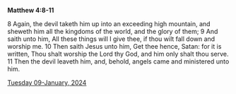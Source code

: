 **Matthew 4:8-11**

8 Again, the devil taketh him up into an exceeding high mountain, and sheweth him all the kingdoms of the world, and the glory of them; 9 And saith unto him, All these things will I give thee, if thou wilt fall down and worship me. 10 Then saith Jesus unto him, Get thee hence, Satan: for it is written, Thou shalt worship the Lord thy God, and him only shalt thou serve. 11 Then the devil leaveth him, and, behold, angels came and ministered unto him.

[Tuesday 09-January, 2024](https://getbible.net/kjv/Matthew/4/8-11)
